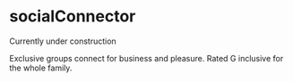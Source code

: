 # socialConnector
Currently under construction 

Exclusive groups connect for business and pleasure.
Rated G inclusive for the whole family.

